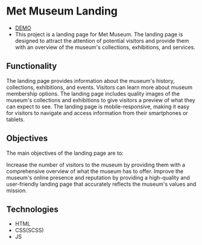 # Met Museum Landing
- [DEMO](https://lilia-obushenko.github.io/met-landing/)
- This project is a landing page for Met Museum. The landing page is designed to attract the attention of potential visitors and provide them with an overview of the museum's collections, exhibitions, and services.

## Functionality
The landing page provides information about the museum's history, collections, exhibitions, and events.
Visitors can learn more about museum membership options.
The landing page includes quality images of the museum's collections and exhibitions to give visitors a preview of what they can expect to see.
The landing page is mobile-responsive, making it easy for visitors to navigate and access information from their smartphones or tablets.

## Objectives
The main objectives of the landing page are to:

Increase the number of visitors to the museum by providing them with a comprehensive overview of what the museum has to offer.
Improve the museum's online presence and reputation by providing a high-quality and user-friendly landing page that accurately reflects the museum's values and mission.

## Technologies
- HTML
- CSS(SCSS)
- JS
